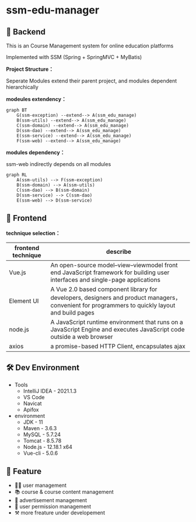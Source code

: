 # ssm-edu-manager

## :triangular_ruler: Backend

This is an Course Management system for online education platforms

Implemented with SSM (Spring + SpringMVC + MyBatis)

**Project Structure：**

Seperate Modules extend their parent project, and modules dependent hierarchically

**modeules extendency：**

```mermaid
graph BT
    G(ssm-exception) --extend--> A(ssm_edu_manage)
    B(ssm-utils) --extend--> A(ssm_edu_manage)
    C(ssm-domain) --extend--> A(ssm_edu_manage)
    D(ssm-dao) --extend--> A(ssm_edu_manage)
    E(ssm-service) --extend--> A(ssm_edu_manage)
    F(ssm-web) --extend--> A(ssm_edu_manage)
```

**modules dependency：**

ssm-web indirectly depends on all modules

```mermaid
graph RL
    A(ssm-utils) --> F(ssm-exception)
    B(ssm-domain) --> A(ssm-utils)
    C(ssm-dao) --> B(ssm-domain)
    D(ssm-service) --> C(ssm-dao)
    E(ssm-web) --> D(ssm-service)
```

## :straight_ruler: Frontend

**technique selection：**

| frontend technique | describe                                                     |
| ------------------ | ------------------------------------------------------------ |
| Vue.js             | An open-source model–view–viewmodel front end JavaScript framework for building user interfaces and single-page applications |
| Element UI         | A Vue 2.0 based component library for developers, designers and product managers，convenient for programmers to quickly layout and build pages |
| node.js            | A JavaScript runtime environment that runs on a JavaScript Engine and executes JavaScript code outside a web browser |
| axios              | a promise-based HTTP Client, encapsulates ajax               |

## :hammer_and_wrench: Dev Environment

- Tools
  - IntelliJ IDEA - 2021.1.3
  - VS Code
  - Navicat
  - Apifox
- environment
  - JDK - 11
  - Maven - 3.6.3
  - MySQL - 5.7.24
  - Tomcat - 8.5.78
  - Node.js - 12.18.1 x64
  - Vue-cli - 5.0.6

## :bell: Feature

- :man_factory_worker: user management
- :books: course & course content management
- :meat_on_bone: advertisement management
- :no_entry_sign: user permission management
- :hammer_and_pick: more freature under developement
